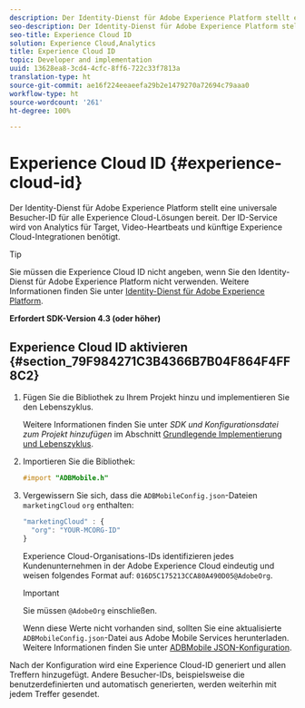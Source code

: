 ```yaml
---
description: Der Identity-Dienst für Adobe Experience Platform stellt eine universale Besucher-ID für alle Experience Cloud-Lösungen bereit. Der ID-Service wird von Analytics für Target, Video-Heartbeats und künftige Experience Cloud-Integrationen benötigt.
seo-description: Der Identity-Dienst für Adobe Experience Platform stellt eine universale Besucher-ID für alle Experience Cloud-Lösungen bereit. Der ID-Service wird von Analytics für Target, Video-Heartbeats und künftige Experience Cloud-Integrationen benötigt.
seo-title: Experience Cloud ID
solution: Experience Cloud,Analytics
title: Experience Cloud ID
topic: Developer and implementation
uuid: 13628ea8-3cd4-4cfc-8ff6-722c33f7813a
translation-type: ht
source-git-commit: ae16f224eeaeefa29b2e1479270a72694c79aaa0
workflow-type: ht
source-wordcount: '261'
ht-degree: 100%

---
```



# Experience Cloud ID {#experience-cloud-id}

Der Identity-Dienst für Adobe Experience Platform stellt eine universale Besucher-ID für alle Experience Cloud-Lösungen bereit. Der ID-Service wird von Analytics für Target, Video-Heartbeats und künftige Experience Cloud-Integrationen benötigt.

>[!TIP]
>
>Sie müssen die Experience Cloud ID nicht angeben, wenn Sie den Identity-Dienst für Adobe Experience Platform nicht verwenden. Weitere Informationen finden Sie unter [Identity-Dienst für Adobe Experience Platform](https://docs.adobe.com/content/help/de-DE/id-service/using/home.html).

**Erfordert SDK-Version 4.3 (oder höher)**

## Experience Cloud ID aktivieren {#section_79F984271C3B4366B7B04F864F4FF8C2}

1. Fügen Sie die Bibliothek zu Ihrem Projekt hinzu und implementieren Sie den Lebenszyklus.

   Weitere Informationen finden Sie unter *SDK und Konfigurationsdatei zum Projekt hinzufügen* im Abschnitt [Grundlegende Implementierung und Lebenszyklus](/help/ios/getting-started/dev-qs.md).
1. Importieren Sie die Bibliothek:

   ```objective-c
   #import "ADBMobile.h"
   ```

1. Vergewissern Sie sich, dass die `ADBMobileConfig.json`-Dateien `marketingCloud` `org` enthalten:

   ```js
   "marketingCloud" : { 
     "org": "YOUR-MCORG-ID" 
   }
   ```

   Experience Cloud-Organisations-IDs identifizieren jedes Kundenunternehmen in der Adobe Experience Cloud eindeutig und weisen folgendes Format auf: `016D5C175213CCA80A490D05@AdobeOrg`.

   >[!IMPORTANT]
   >
   >Sie müssen `@AdobeOrg` einschließen.

   Wenn diese Werte nicht vorhanden sind, sollten Sie eine aktualisierte `ADBMobileConfig.json`-Datei aus Adobe Mobile Services herunterladen. Weitere Informationen finden Sie unter [ADBMobile JSON-Konfiguration](/help/ios/getting-started/requirements.md).

Nach der Konfiguration wird eine Experience Cloud-ID generiert und allen Treffern hinzugefügt. Andere Besucher-IDs, beispielsweise die benutzerdefinierten und automatisch generierten, werden weiterhin mit jedem Treffer gesendet.
